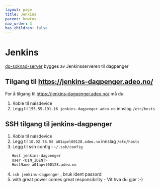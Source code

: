 ```yaml
---
layout: page
title: Jenkins
parent: howtos
nav_order: 3
has_children: false
---
```


# Jenkins
[dp-soknad-server](https://github.com/navikt/dp-soknad-server) bygges av Jenkinsserveren til dagpenger

## Tilgang til https://jenkins-dagpenger.adeo.no/ 

For å tilgang til https://jenkins-dagpenger.adeo.no/ må du:

1. Koble til naisdevice
2. Legg til `155.55.191.16 jenkins-dagpenger.adeo.no` innslag `/etc/hosts` 

## SSH tilgang til jenkins-dagpenger 

1. Koble til naisdevice
2. Legg til `10.92.78.58 a01apvl00128.adeo.no` innslag `/etc/hosts` 
3. Legg til ssh config i `~/.ssh/config`
   
```bash
   Host jenkins-dagpenger
   User <DIN_IDENT>
   HostName a01apvl00128.adeo.no
```

4. `ssh jenkins-dagpenger` , bruk ident passord 
5. with great power comes great responsibility - Vit hva du gjør :-) 
